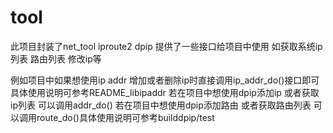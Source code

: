 # tool
此项目封装了net_tool iproute2 dpip 提供了一些接口给项目中使用 如获取系统ip列表 路由列表 修改ip等

例如项目中如果想使用ip addr 增加或者删除ip时直接调用ip_addr_do()接口即可 具体使用说明可参考README_libipaddr
若在项目中想使用dpip添加ip 或者获取ip列表 可以调用addr_do()
若在项目中想使用dpip添加路由 或者获取路由列表 可以调用route_do()具体使用说明可参考builddpip/test
